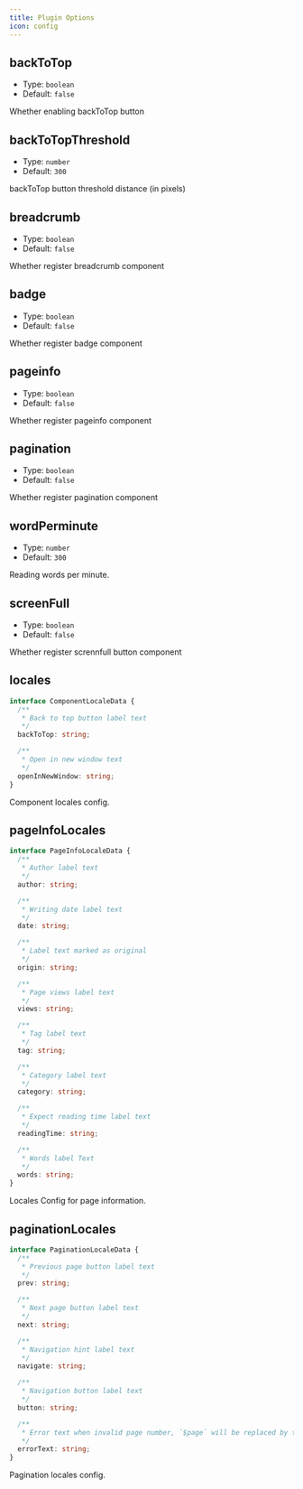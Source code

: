 ```yaml
---
title: Plugin Options
icon: config
---
```


## backToTop

- Type: `boolean`
- Default: `false`

Whether enabling backToTop button

## backToTopThreshold

- Type: `number`
- Default: `300`

backToTop button threshold distance (in pixels)

## breadcrumb

- Type: `boolean`
- Default: `false`

Whether register breadcrumb component

## badge

- Type: `boolean`
- Default: `false`

Whether register badge component

## pageinfo

- Type: `boolean`
- Default: `false`

Whether register pageinfo component

## pagination

- Type: `boolean`
- Default: `false`

Whether register pagination component

## wordPerminute

- Type: `number`
- Default: `300`

Reading words per minute.

## screenFull

- Type: `boolean`
- Default: `false`

Whether register scrennfull button component

## locales

```ts
interface ComponentLocaleData {
  /**
   * Back to top button label text
   */
  backToTop: string;

  /**
   * Open in new window text
   */
  openInNewWindow: string;
}
```

Component locales config.

## pageInfoLocales

```ts
interface PageInfoLocaleData {
  /**
   * Author label text
   */
  author: string;

  /**
   * Writing date label text
   */
  date: string;

  /**
   * Label text marked as original
   */
  origin: string;

  /**
   * Page views label text
   */
  views: string;

  /**
   * Tag label text
   */
  tag: string;

  /**
   * Category label text
   */
  category: string;

  /**
   * Expect reading time label text
   */
  readingTime: string;

  /**
   * Words label Text
   */
  words: string;
}
```

Locales Config for page information.

## paginationLocales

```ts
interface PaginationLocaleData {
  /**
   * Previous page button label text
   */
  prev: string;

  /**
   * Next page button label text
   */
  next: string;

  /**
   * Navigation hint label text
   */
  navigate: string;

  /**
   * Navigation button label text
   */
  button: string;

  /**
   * Error text when invalid page number, `$page` will be replaced by total page number automatically
   */
  errorText: string;
}
```

Pagination locales config.
